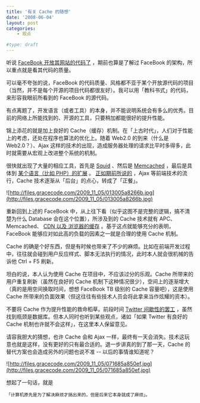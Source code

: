 ```yaml
---
title: '有关 Cache 的随想'
date: '2008-06-04'
layout: post
categories:
    - 观点

#type: draft
---
```


听说  [FaceBook 开放其网站的代码了](http://developers.facebook.com/fbopen/) ，期前也算是了解过 FaceBook 的架构，所以重点就是看其代码的质量。

可以毫不夸张的说，FaceBook 的代码质量、风格都不亚于某个开放源代码的项目（当然，并不是每个开源的项目代码都很友好）。我可以用「教科书式」的代码，来形容我眼前所看到的 FaceBook 的源代码。

有点离题了，开发语言（或者工具）的本身，并不能说明系统会有多么的优秀。目前的网络上所能找到的、开源的工具，只要稍加都能很好的提升性能。

锦上添花的就是加上良好的 Cache（缓存）机制。在「上古时代」，人们对于性能上的考虑，还处在程序也算法的优化上。随着 Web2.0 的到来（什么是 Web2.0？）、Ajax 这样的技术的出现，造成服务器处理的请求比平时多得多，此时就需要从宏观上改进整个系统的机制。

很快就出现了大量的相应工具，首先是  [Squid](http://www.squid-cache.org/) 、然后是  [Memcached](http://www.danga.com/memcached/) ，最后是具体到 [某个语言（比如 PHP）的扩展](http://cn2.php.net/apc) 。 [正如期前所说的]({{site.urls}}/posts/649/) ，Ajax 等前端技术的流行，Cache 技术逐渐从「后台」的点心，转成了「正餐」。

![http://files.gracecode.com/2009_11_05/013005a8266b.jpg](http://files.gracecode.com/2009_11_05/013005a8266b.jpg)

重新回到上述的 FaceBook 中，从上往下看（似乎这图不是完整的逻辑，搞不清楚为什么 Database 会在这个位置），所涉及到的 Cache 技术就有 APC、Memcached、 [CDN 以及 浏览器的缓存]({{site.urls}}/posts/1218/) 。基于这点就能够充分的表明，FaceBook 能够应对如此高的负载的因素之一就是合理的使用 Cache 机制。

Cache 的确是个好东西，但是有时候也带来了不少的麻烦。比如在前端开发过程中，往往就会碰到用户反应样式、脚本无法执行的情况，此时本人就会很机械的告诉他 Ctrl + F5 刷新。

坦白的说，本人认为使用 Cache 在项目中，不应该过分的乐观。Cache 所带来的用户重复刷新（虽然在良好的 Cache 机制下这种情况很少），空间上的逐渐增大（真的是用空间换取时间，想想 FaceBook TB 级别的 Cache 容量吧），这是使用 Cache 所带来的负面效果（但这往往有些技术人员会将此拿来当作炫耀的资本）。

不要将 Cache 作为提升性能的救命稻草。前段时间  [Twitter 间歇性的罢工](http://www.dbanotes.net/arch/twitter_performance.html) ，虽然找到瓶颈是数据库。但本人同时也听到某些观点，诸如「如果 Twitter 有良好的 Cache 机制也许就不会这样」，在这里本人保留意见。

请容我胆大的猜想，也许 Cache 会和 Ajax 一样，最终有一天会消失。技术这玩意也就是这样，没有更好的只有最合适的。退一步讲真的到了那一天，Cache 的替代方案也会造成另外的问题也说不准 -- 以后的事情谁知道呢？

![http://files.gracecode.com/2009_11_05/071685a850ef.jpg](http://files.gracecode.com/2009_11_05/071685a850ef.jpg)

想起了一句话，就是

    「计算机原先是为了解决麻烦才搞出来的，但是后来它本身就成了麻烦」。
